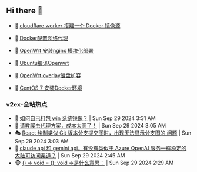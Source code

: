 ## Hi there 👋

<!--
**dkyg666/dkyg666** is a ✨ _special_ ✨ repository because its `README.md` (this file) appears on your GitHub profile.

Here are some ideas to get you started:

- 🔭 I’m currently working on ...
- 🌱 I’m currently learning ...
- 👯 I’m looking to collaborate on ...
- 🤔 I’m looking for help with ...
- 💬 Ask me about ...
- 📫 How to reach me: ...
- 😄 Pronouns: ...
- ⚡ Fun fact: ...
-->

<!-- BLOG-POST-LIST:START -->
- 🦩 [cloudflare worker 搭建一个 Docker 镜像源](http://blog.1996099.xyz/archives/cloudflare-worker-da-jian-yi-ge-docker-jing-xiang-zhan) 

- 🚦 [Docker配置网络代理](http://blog.1996099.xyz/archives/dockerpei-zhi-wang-luo-dai-li) 

- 🫶 [OpenWrt 安装nginx 模块化部署](http://blog.1996099.xyz/archives/openwrt-an-zhuang-nginx-mo-kuai-hua-bu-shu) 

- 🦄 [Ubuntu编译Openwrt](http://blog.1996099.xyz/archives/ubuntuzi-bian-yi-openwrt) 

- 🐻 [OpenWrt overlay磁盘扩容](http://blog.1996099.xyz/archives/openwrt-overlay) 

- 🤖 [CentOS 7 安装Docker环境](http://blog.1996099.xyz/archives/centos-docker) 
<!-- BLOG-POST-LIST:END -->

### v2ex-全站热点
<!-- v2ex:START -->
- 🥸 [如何自己打包 win 系统镜像？](https://www.v2ex.com/t/1076756#reply6) | Sun Sep 29 2024 3:31 AM
- 🤗 [请教爬虫代理方案，成本太高了！](https://www.v2ex.com/t/1076743#reply5) | Sun Sep 29 2024 3:05 AM
- 🎭 [React 绘制类似 Git 版本分支提交图时，出现无法显示分支图的 问题](https://www.v2ex.com/t/1076738#reply1) | Sun Sep 29 2024 3:03 AM
- 🥷 [claude api 和 gemini api，有没有类似于 Azure OpenAI 服务一样稳定的大陆可访问渠道？](https://www.v2ex.com/t/1076724#reply1) | Sun Sep 29 2024 2:45 AM
- 🐵 [&lpar;&rpar; =&gt; void = &lpar;&rpar;: void =&gt;是什么意思：](https://www.v2ex.com/t/1076716#reply4) | Sun Sep 29 2024 2:29 AM<!-- v2ex:END -->

